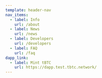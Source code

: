 ```yaml
---
template: header-nav
nav_items:
  - label: Info
    url: /about
  - label: News
    url: /news
  - label: Developers
    url: /developers
  - label: FAQ
    url: /faq
dapp_link:
  - label: Mint tBTC
    url: https://dapp.test.tbtc.network/
---
```

